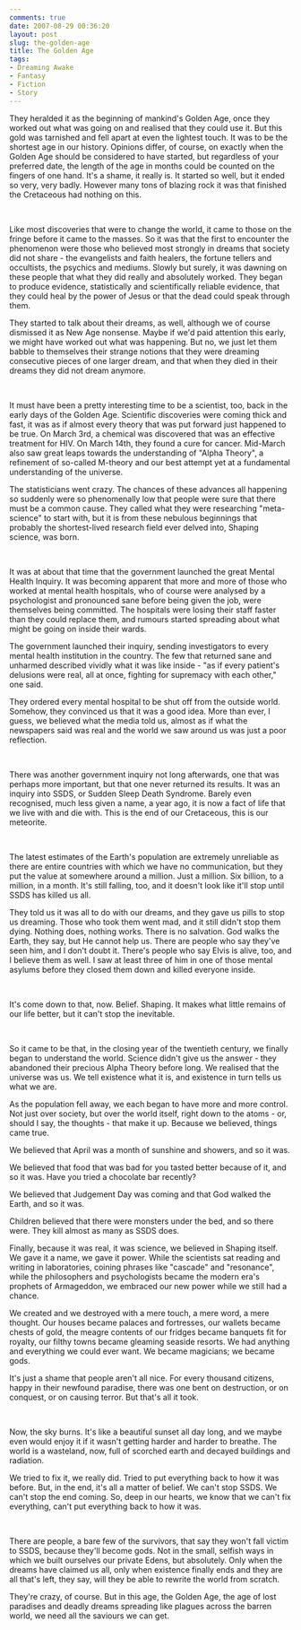 ```yaml
---
comments: true
date: 2007-08-29 00:36:20
layout: post
slug: the-golden-age
title: The Golden Age
tags:
- Dreaming Awake
- Fantasy
- Fiction
- Story
---
```


<div class="story" markdown="1">
<p>They heralded it as the beginning of mankind&#039;s Golden Age, once they worked out what was going on and realised that they could use it. But this gold was tarnished and fell apart at even the lightest touch. It was to be the shortest age in our history. Opinions differ, of course, on exactly when the Golden Age should be considered to have started, but regardless of your preferred date, the length of the age in months could be counted on the fingers of one hand. It&#039;s a shame, it really is. It started so well, but it ended so very, very badly. However many tons of blazing rock it was that finished the Cretaceous had nothing on this.</p>
<br />
<p>Like most discoveries that were to change the world, it came to those on the fringe before it came to the masses. So it was that the first to encounter the phenomenon were those who believed most strongly in dreams that society did not share - the evangelists and faith healers, the fortune tellers and occultists, the psychics and mediums. Slowly but surely, it was dawning on these people that what they did really and absolutely worked. They began to produce evidence, statistically and scientifically reliable evidence, that they could heal by the power of Jesus or that the dead could speak through them.</p>
<p>They started to talk about their dreams, as well, although we of course dismissed it as New Age nonsense. Maybe if we&#039;d paid attention this early, we might have worked out what was happening. But no, we just let them babble to themselves their strange notions that they were dreaming consecutive pieces of one larger dream, and that when they died in their dreams they did not dream anymore.</p>
<br />
<p>It must have been a pretty interesting time to be a scientist, too, back in the early days of the Golden Age. Scientific discoveries were coming thick and fast, it was as if almost every theory that was put forward just happened to be true. On March 3rd, a chemical was discovered that was an effective treatment for HIV. On March 14th, they found a cure for cancer. Mid-March also saw great leaps towards the understanding of "Alpha Theory", a refinement of so-called M-theory and our best attempt yet at a fundamental understanding of the universe.</p>
<p>The statisticians went crazy. The chances of these advances all happening so suddenly were so phenomenally low that people were sure that there must be a common cause. They called what they were researching "meta-science" to start with, but it is from these nebulous beginnings that probably the shortest-lived research field ever delved into, Shaping science, was born.</p>
<br />
<p>It was at about that time that the government launched the great Mental Health Inquiry. It was becoming apparent that more and more of those who worked at mental health hospitals, who of course were analysed by a psychologist and pronounced sane before being given the job, were themselves being committed. The hospitals were losing their staff faster than they could replace them, and rumours started spreading about what might be going on inside their wards.</p>
<p>The government launched their inquiry, sending investigators to every mental health institution in the country. The few that returned sane and unharmed described vividly what it was like inside - "as if every patient&#039;s delusions were real, all at once, fighting for supremacy with each other," one said.</p>
<p>They ordered every mental hospital to be shut off from the outside world. Somehow, they convinced us that it was a good idea. More than ever, I guess, we believed what the media told us, almost as if what the newspapers said was real and the world we saw around us was just a poor reflection.</p>
<br />
<p>There was another government inquiry not long afterwards, one that was perhaps more important, but that one never returned its results. It was an inquiry into SSDS, or Sudden Sleep Death Syndrome. Barely even recognised, much less given a name, a year ago, it is now a fact of life that we live with and die with. This is the end of our Cretaceous, this is our meteorite.</p>
<br />
<p>The latest estimates of the Earth&#039;s population are extremely unreliable as there are entire countries with which we have no communication, but they put the value at somewhere around a million. Just a million. Six billion, to a million, in a month. It&#039;s still falling, too, and it doesn&#039;t look like it&#039;ll stop until SSDS has killed us all.</p>
<p>They told us it was all to do with our dreams, and they gave us pills to stop us dreaming. Those who took them went mad, and it still didn&#039;t stop them dying. Nothing does, nothing works. There is no salvation. God walks the Earth, they say, but He cannot help us. There are people who say they&#039;ve seen him, and I don&#039;t doubt it. There&#039;s people who say Elvis is alive, too, and I believe them as well. I saw at least three of him in one of those mental asylums before they closed them down and killed everyone inside.</p>
<br />
<p>It&#039;s come down to that, now. Belief. Shaping. It makes what little remains of our life better, but it can&#039;t stop the inevitable.</p>
<br />
<p>So it came to be that, in the closing year of the twentieth century, we finally began to understand the world. Science didn&#039;t give us the answer - they abandoned their precious Alpha Theory before long. We realised that the universe was us. We tell existence what it is, and existence in turn tells us what we are.</p>
<p>As the population fell away, we each began to have more and more control. Not just over society, but over the world itself, right down to the atoms - or, should I say, the thoughts - that make it up. Because we believed, things came true.</p>
<p>We believed that April was a month of sunshine and showers, and so it was.</p>
<p>We believed that food that was bad for you tasted better because of it, and so it was. Have you tried a chocolate bar recently?</p>
<p>We believed that Judgement Day was coming and that God walked the Earth, and so it was.</p>
<p>Children believed that there were monsters under the bed, and so there were. They kill almost as many as SSDS does.</p>
<p>Finally, because it was real, it was science, we believed in Shaping itself. We gave it a name, we gave it power. While the scientists sat reading and writing in laboratories, coining phrases like "cascade" and "resonance", while the philosophers and psychologists became the modern era&#039;s prophets of Armageddon, we embraced our new power while we still had a chance.</p>
<p>We created and we destroyed with a mere touch, a mere word, a mere thought. Our houses became palaces and fortresses, our wallets became chests of gold, the meagre contents of our fridges became banquets fit for royalty, our filthy towns became gleaming seaside resorts. We had anything and everything we could ever want. We became magicians; we became gods.</p>
<p>It&#039;s just a shame that people aren&#039;t all nice. For every thousand citizens, happy in their newfound paradise, there was one bent on destruction, or on conquest, or on causing terror. But that&#039;s all it took.</p>
<br />
<p>Now, the sky burns. It&#039;s like a beautiful sunset all day long, and we maybe even would enjoy it if it wasn&#039;t getting harder and harder to breathe. The world is a wasteland, now, full of scorched earth and decayed buildings and radiation.</p>
<p>We tried to fix it, we really did. Tried to put everything back to how it was before. But, in the end, it&#039;s all a matter of belief. We can&#039;t stop SSDS. We can&#039;t stop the end coming. So, deep in our hearts, we know that we can&#039;t fix everything, can&#039;t put everything back to how it was.</p>
<br />
<p>There are people, a bare few of the survivors, that say they won&#039;t fall victim to SSDS, because they&#039;ll become gods. Not in the small, selfish ways in which we built ourselves our private Edens, but absolutely. Only when the dreams have claimed us all, only when existence finally ends and they are all that&#039;s left, they say, will they be able to rewrite the world from scratch.</p>
<p>They&#039;re crazy, of course. But in this age, the Golden Age, the age of lost paradises and deadly dreams spreading like plagues across the barren world, we need all the saviours we can get.</p>
</div>
